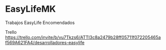 # EasyLifeMK
Trabajos EasyLife Encomendados

Trello https://trello.com/invite/b/vu7Tkzs6/ATTI3c8a2479b28ff05711f072205465af569A621FA4/desarrolladores-easylife
